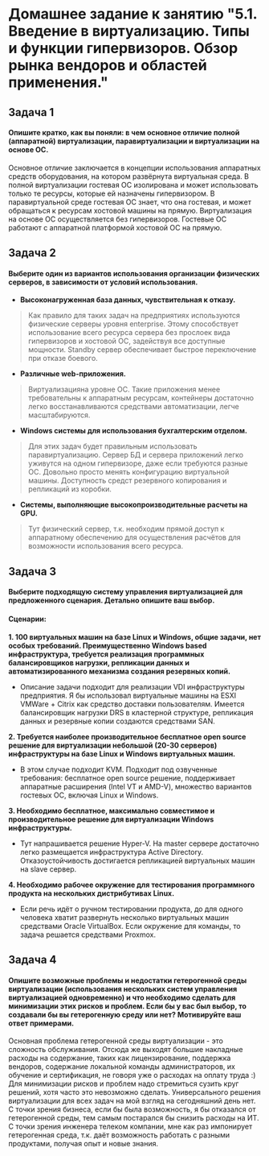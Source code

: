 # Домашнее задание к занятию "5.1. Введение в виртуализацию. Типы и функции гипервизоров. Обзор рынка вендоров и областей применения."

## Задача 1

#### Опишите кратко, как вы поняли: в чем основное отличие полной (аппаратной) виртуализации, паравиртуализации и виртуализации на основе ОС.

Основное отличие заключается в концепции использования аппаратных средств оборудования, на котором развёрнута виртуальная среда. В полной виртуализации гостевая ОС изолирована и может использовать только те ресурсы, которые ей назначены гипервизором. В паравиртуальной среде гостевая ОС знает, что она гостевая, и может обращаться к ресурсам хостовой машины на прямую. Виртуализация на основе ОС осуществляется без гипервизоров. Гостевые ОС работают с аппаратной платформой хостовой ОС на прямую.

## Задача 2

#### Выберите один из вариантов использования организации физических серверов, в зависимости от условий использования.

+ **Высоконагруженная база данных, чувствительная к отказу.**  
>Как правило для таких задач на предприятиях используются физические серверы уровня enterprise. Этому способствует использование всего ресурса сервера без прослоек вида гипервизоров и хостовой ОС, задействуя все доступные мощности. Standby сервер обеспечивает быстрое переключение при отказе боевого.  
+ **Различные web-приложения.**  
>Виртуализацияна уровне ОС. Такие приложения менее требовательны к аппаратным ресурсам, контейнеры достаточно легко восстанавливаются средствами автоматизации, легче масштабируются.  
+ **Windows системы для использования бухгалтерским отделом.**  
>Для этих задач будет правильным использовать паравиртуализацию. Сервер БД и сервера приложений легко уживутся на одном гипервизоре, даже если требуются разные ОС. Довольно просто менять конфигурацию виртуальной машины. Доступность средст резервного копирования и репликаций из коробки.  
+ **Системы, выполняющие высокопроизводительные расчеты на GPU.**  
>Тут физический сервер, т.к. необходим прямой доступ к аппаратному обеспечению для осуществления расчётов для возможности использования всего ресурса.

## Задача 3

#### Выберите подходящую систему управления виртуализацией для предложенного сценария. Детально опишите ваш выбор.

#### Сценарии:


**1. 100 виртуальных машин на базе Linux и Windows, общие задачи, нет особых требований. Преимущественно Windows based инфраструктура, требуется реализация программных балансировщиков нагрузки, репликации данных и автоматизированного механизма создания резервных копий.**  

- Описание задачи подходит для реализации VDI инфраструктуры предприятия. Я бы использовал виртуальные машины на ESXI VMWare + Citrix как средство доставки пользователям. Имеется балансировщик нагрузки DRS в кластерной структуре, репликация данных и резервные копии создаются средствами SAN.

**2. Требуется наиболее производительное бесплатное open source решение для виртуализации небольшой (20-30 серверов) инфраструктуры на базе Linux и Windows виртуальных машин.**  

- В этом случае подходит KVM. Подходит под озвученные требования: бесплатное open source решение, поддерживает аппаратные расширения (Intel VT и AMD-V), множество вариантов гостевых ОС, включая Linux и Windows.  

**3. Необходимо бесплатное, максимально совместимое и производительное решение для виртуализации Windows инфраструктуры.**  

- Тут напрашивается решение Hyper-V. На master сервере достаточно легко размещается инфраструктура Active Directory. Отказоустойчивость достигается репликацией виртуальных машин на slave сервер.  

**4. Необходимо рабочее окружение для тестирования программного продукта на нескольких дистрибутивах Linux.**  

- Если речь идёт о ручном тестировании продукта, до для одного человека хватит развернуть несколько виртуальных машин средствами Oracle VirtualBox. Если окружение для команды, то задача решается средствами Proxmox.


## Задача 4  
#### Опишите возможные проблемы и недостатки гетерогенной среды виртуализации (использования нескольких систем управления виртуализацией одновременно) и что необходимо сделать для минимизации этих рисков и проблем. Если бы у вас был выбор, то создавали бы вы гетерогенную среду или нет? Мотивируйте ваш ответ примерами.  

Основная проблема гетерогенной среды виртуализации - это сложность обслуживания. Отсюда же выходят большие накладные расходы на содержание, таких как лицензирование, поддержка вендоров, содержание локальной команды администраторов, их обучение и сертификация, не говоря уже о расходах на оплату труда :)  
Для минимизации рисков и проблем надо стремиться сузить круг решений, хотя часто это невозможно сделать. Универсального решения виртуализации для всех задач на мой взгляд на сегодняшний день нет.  
С точки зрения бизнеса, если бы была возможность, я бы отказался от гетерогенной среды, тем самым постарался бы снизить расходы на ИТ.
С точки зрения инженера телеком компании, мне как раз импонирует гетерогенная среда, т.к. даёт возможность работать с разными продуктами, получая опыт и новые знания.

